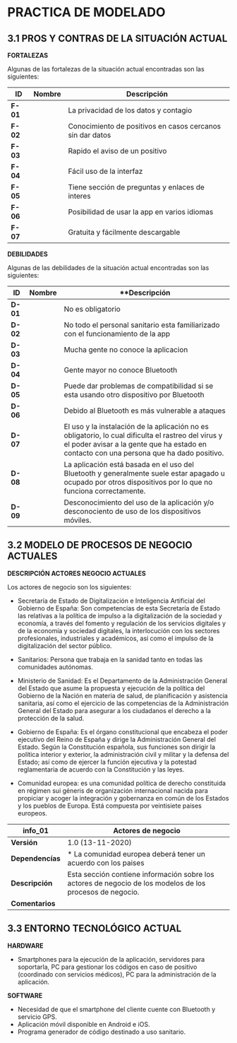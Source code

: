 # PRACTICA DE MODELADO
## 3.1 PROS Y CONTRAS DE LA SITUACIÓN ACTUAL

**FORTALEZAS**

Algunas de las fortalezas de la situación actual encontradas son las siguientes:

| **ID** | **Nombre** |**Descripción**
--- | --- | --- 
| **F-01** | | La privacidad de los datos y contagio
| **F-02** | | Conocimiento de positivos en casos cercanos sin dar datos
| **F-03** | | Rapido el aviso de un positivo
| **F-04** | | Fácil uso de la interfaz
| **F-05** | | Tiene sección de preguntas y enlaces de interes
| **F-06** | | Posibilidad de usar la app en varios idiomas
| **F-07** | | Gratuita y fácilmente descargable


**DEBILIDADES**

Algunas de las debilidades de la situación actual encontradas son las siguientes:

| **ID** | **Nombre** |**Descripción
--- | --- | --- 
| **D-01** | | No es obligatorio 
| **D-02** | | No todo el personal sanitario esta familiarizado con el funcionamiento de la app
| **D-03** | | Mucha gente no conoce la aplicacion
| **D-04** | | Gente mayor no conoce Bluetooth
| **D-05** | | Puede dar problemas de compatibilidad si se esta usando otro dispositivo por Bluetooth
| **D-06** | | Debido al Bluetooth es más vulnerable a ataques
| **D-07** | | El uso y la instalación de la aplicación no es obligatorio, lo cual dificulta el rastreo del virus y el poder avisar a la gente que ha estado en contacto con una persona que ha dado positivo.
| **D-08** | | La aplicación está basada en el uso del Bluetooth y generalmente suele estar apagado u ocupado por otros dispositivos por lo que no funciona correctamente.
| **D-09** | | Desconocimiento del uso de la aplicación y/o desconociento de uso de los dispositivos móviles.

## 3.2 MODELO DE PROCESOS DE NEGOCIO ACTUALES

**DESCRIPCIÓN ACTORES NEGOCIO ACTUALES**

Los actores de negocio son los siguientes: 

* Secretaría de Estado de Digitalización e Inteligencia Artificial del Gobierno de España: Son competencias de esta Secretaría de Estado las relativas a la política de impulso a la digitalización de la sociedad y economía, a través del fomento y regulación de los servicios digitales y de la economía y sociedad digitales, la interlocución con los sectores profesionales, industriales y académicos, así como el impulso de la digitalización del sector público.

* Sanitarios: Persona que trabaja en la sanidad tanto en todas las comunidades autónomas.

* Ministerio de Sanidad: Es el Departamento de la Administración General del Estado que asume la propuesta y ejecución de la política del Gobierno de la Nación en materia de salud, de planificación y asistencia sanitaria, así como el ejercicio de las competencias de la Administración General del Estado para asegurar a los ciudadanos el derecho a la protección de la salud.

* Gobierno de España: Es el órgano constitucional que encabeza el poder ejecutivo del Reino de España y dirige la Administración General del Estado. Según la Constitución española, sus funciones son dirigir la política interior y exterior, la administración civil y militar y la defensa del Estado; así como de ejercer la función ejecutiva y la potestad reglamentaria de acuerdo con la Constitución y las leyes.

* Comunidad europea: es una comunidad política de derecho constituida en régimen sui géneris de organización internacional nacida para propiciar y acoger la integración y gobernanza en común de los Estados y los pueblos de Europa. Está compuesta por veintisiete paises europeos.

| **info_01** | **Actores de negocio**
--- | --- 
| **Versión** | 1.0 (13-11-2020) 
| **Dependencías** |  * La comunidad europea deberá tener un acuerdo con los paises 
| **Descripción** | Esta sección contiene información sobre los actores de negocio de los modelos de los procesos de negocio.
| **Comentarios** | 

## 3.3 ENTORNO TECNOLÓGICO ACTUAL

**HARDWARE**
* Smartphones para la ejecución de la aplicación, servidores para soportarla, PC para gestionar los códigos en caso de positivo (coordinado con servicios médicos), PC para la administración de la aplicación. 

**SOFTWARE**
* Necesidad de que el smartphone del cliente cuente con Bluetooth y servicio GPS. 
* Aplicación móvil disponible en Android e iOS. 
* Programa generador de código destinado a uso sanitario.
